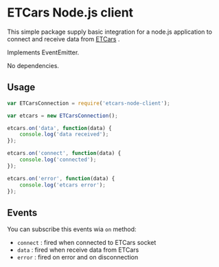 # ETCars Node.js client

This simple package supply basic integration for a node.js application to connect and receive data from [ETCars](https://etcars.menzelstudios.com/) .

Implements EventEmitter.

No dependencies.

## Usage

```javascript
var ETCarsConnection = require('etcars-node-client');

var etcars = new ETCarsConnection();

etcars.on('data', function(data) {
    console.log('data received');
});

etcars.on('connect', function(data) {
    console.log('connected');
});

etcars.on('error', function(data) {
    console.log('etcars error');
});

```

## Events

You can subscribe this events wia `on` method:

* `connect` : fired when connected to ETCars socket
* `data` : fired when receive data from ETCars
* `error` : fired on error and on disconnection